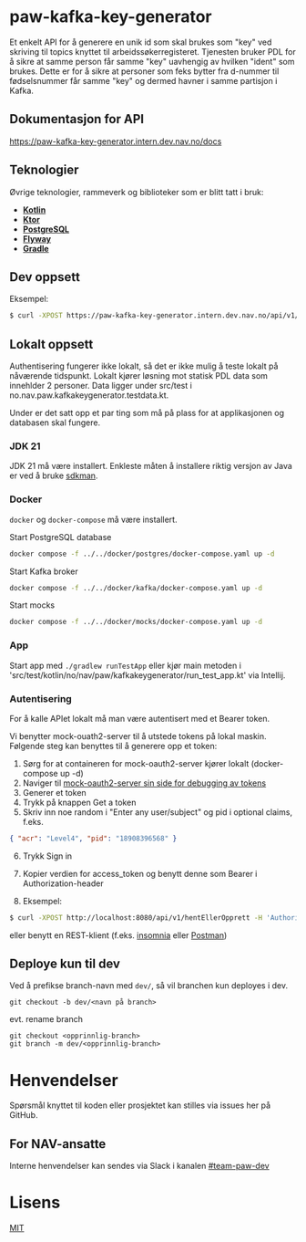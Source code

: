 # paw-kafka-key-generator

Et enkelt API for å generere en unik id som skal brukes som "key" ved skriving til topics knyttet til arbeidssøkerregisteret. Tjenesten bruker PDL for å sikre at samme person får samme "key" uavhengig av hvilken "ident" som brukes. Dette er for å sikre at personer som feks bytter fra d-nummer til fødselsnummer får samme "key" og dermed havner i samme partisjon i Kafka.

## Dokumentasjon for API

https://paw-kafka-key-generator.intern.dev.nav.no/docs

## Teknologier

Øvrige teknologier, rammeverk og biblioteker som er blitt tatt i bruk:

- [**Kotlin**](https://kotlinlang.org/)
- [**Ktor**](https://ktor.io/)
- [**PostgreSQL**](https://www.postgresql.org/)
- [**Flyway**](https://flywaydb.org/)
- [**Gradle**](https://gradle.org/)

## Dev oppsett

Eksempel:

```sh
$ curl -XPOST https://paw-kafka-key-generator.intern.dev.nav.no/api/v1/hentEllerOpprett -H 'Authorization: Bearer <access_token>' -d '{"ident": "2072234860133"}'
```

## Lokalt oppsett
Authentisering fungerer ikke lokalt, så det er ikke mulig å teste lokalt på nåværende tidspunkt.
Lokalt kjører løsning mot statisk PDL data som innehlder 2 personer. Data ligger under src/test i no.nav.paw.kafkakeygenerator.testdata.kt.

Under er det satt opp et par ting som må på plass for at applikasjonen og databasen skal fungere. 


### JDK 21

JDK 21 må være installert. Enkleste måten å installere riktig versjon av Java er ved å
bruke [sdkman](https://sdkman.io/install).

### Docker

`docker` og `docker-compose` må være installert.

Start PostgreSQL database
```sh
docker compose -f ../../docker/postgres/docker-compose.yaml up -d
```

Start Kafka broker
```sh
docker compose -f ../../docker/kafka/docker-compose.yaml up -d
```

Start mocks
```sh
docker compose -f ../../docker/mocks/docker-compose.yaml up -d
```

### App

Start app med `./gradlew runTestApp` eller kjør main metoden i 'src/test/kotlin/no/nav/paw/kafkakeygenerator/run_test_app.kt' via Intellij.

### Autentisering

For å kalle APIet lokalt må man være autentisert med et Bearer token.

Vi benytter mock-ouath2-server til å utstede tokens på lokal maskin. Følgende steg kan benyttes til å generere opp et token:

1. Sørg for at containeren for mock-oauth2-server kjører lokalt (docker-compose up -d)
2. Naviger til [mock-oauth2-server sin side for debugging av tokens](http://localhost:8081/default/debugger)
3. Generer et token
4. Trykk på knappen Get a token
5. Skriv inn noe random i "Enter any user/subject" og pid i optional claims, f.eks.

```json
{ "acr": "Level4", "pid": "18908396568" }
```

6. Trykk Sign in
7. Kopier verdien for access_token og benytt denne som Bearer i Authorization-header

8. Eksempel:

```sh
$ curl -XPOST http://localhost:8080/api/v1/hentEllerOpprett -H 'Authorization: Bearer access_token' -d '{"ident": "2072234860133"}'
```

eller benytt en REST-klient (f.eks. [insomnia](https://insomnia.rest/) eller [Postman](https://www.postman.com/product/rest-client/))


## Deploye kun til dev

Ved å prefikse branch-navn med `dev/`, så vil branchen kun deployes i dev.

```
git checkout -b dev/<navn på branch>
```

evt. rename branch

```
git checkout <opprinnlig-branch>
git branch -m dev/<opprinnlig-branch>
```

# Henvendelser

Spørsmål knyttet til koden eller prosjektet kan stilles via issues her på GitHub.

## For NAV-ansatte

Interne henvendelser kan sendes via Slack i kanalen [#team-paw-dev](https://nav-it.slack.com/archives/CLTFAEW75)

# Lisens

[MIT](LICENSE)

